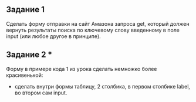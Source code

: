 ## Задание 1

Сделать форму отправки на сайт Амазона запроса get, который должен вернуть результаты поиска
по ключевому слову введенному в поле input (или любое другое в принципе).


## Задание 2 *

Форму в примере кода 1 из урока сделать немножко более красивенькой:
- сделать внутри формы таблицу, 2 столбика, в первом столбике label, во втором сам input.

